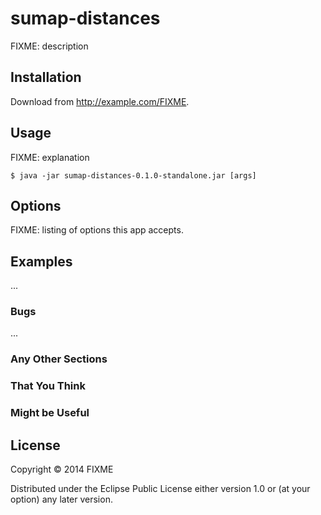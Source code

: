 # sumap-distances

FIXME: description

## Installation

Download from http://example.com/FIXME.

## Usage

FIXME: explanation

    $ java -jar sumap-distances-0.1.0-standalone.jar [args]

## Options

FIXME: listing of options this app accepts.

## Examples

...

### Bugs

...

### Any Other Sections
### That You Think
### Might be Useful

## License

Copyright © 2014 FIXME

Distributed under the Eclipse Public License either version 1.0 or (at
your option) any later version.
